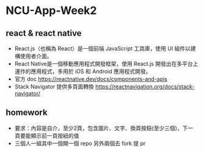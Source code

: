 # NCU-App-Week2
## react & react native
- React.js（也稱為 React）是一個前端 JavaScript 工具庫，使用 UI 組件以建構使用者介面。
- React Native是一個移動應用程式開發框架，使用 React.js 開發出在多平台上運作的應用程式，多用於 iOS 和 Android 應用程式開發。
- 官方 doc https://reactnative.dev/docs/components-and-apis
- Stack Navigator 提供多頁面轉換 https://reactnavigation.org/docs/stack-navigator/
## homework
- 要求：內容是自介，至少2頁，包含圖片、文字、換頁按鈕(至少三個)，下一頁要能顯示前一頁按紐的值
- 三個人一組其中一個開一個 repo 另外兩個去 fork 提 pr

